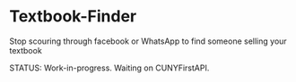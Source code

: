 # Textbook-Finder
Stop scouring through facebook or WhatsApp to find someone selling your textbook


STATUS:
Work-in-progress. Waiting on CUNYFirstAPI.
